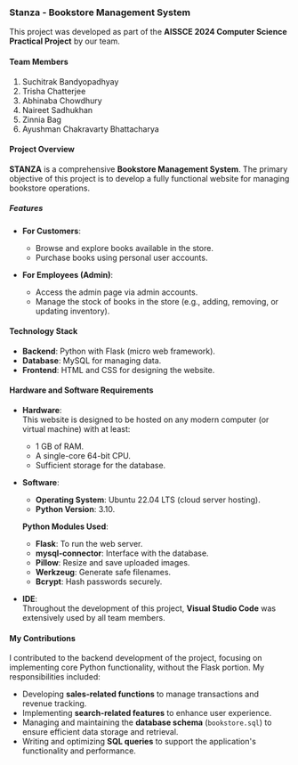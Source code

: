### Stanza - Bookstore Management System  

This project was developed as part of the **AISSCE 2024 Computer Science Practical Project** by our team.  

#### Team Members  
1. Suchitrak Bandyopadhyay  
2. Trisha Chatterjee  
3. Abhinaba Chowdhury  
4. Naireet Sadhukhan  
5. Zinnia Bag  
6. Ayushman Chakravarty Bhattacharya  

#### Project Overview  
**STANZA** is a comprehensive **Bookstore Management System**. The primary objective of this project is to develop a fully functional website for managing bookstore operations.  

##### Features  
- **For Customers**:  
  - Browse and explore books available in the store.  
  - Purchase books using personal user accounts.  

- **For Employees (Admin)**:  
  - Access the admin page via admin accounts.  
  - Manage the stock of books in the store (e.g., adding, removing, or updating inventory).  

#### Technology Stack  
- **Backend**: Python with Flask (micro web framework).  
- **Database**: MySQL for managing data.  
- **Frontend**: HTML and CSS for designing the website.  

#### Hardware and Software Requirements  
- **Hardware**:  
  This website is designed to be hosted on any modern computer (or virtual machine) with at least:  
  - 1 GB of RAM.  
  - A single-core 64-bit CPU.  
  - Sufficient storage for the database.  

- **Software**:  
  - **Operating System**: Ubuntu 22.04 LTS (cloud server hosting).  
  - **Python Version**: 3.10.  

  **Python Modules Used**:  
  - **Flask**: To run the web server.  
  - **mysql-connector**: Interface with the database.  
  - **Pillow**: Resize and save uploaded images.  
  - **Werkzeug**: Generate safe filenames.  
  - **Bcrypt**: Hash passwords securely.  

- **IDE**:  
  Throughout the development of this project, **Visual Studio Code** was extensively used by all team members.  

#### My Contributions  
I contributed to the backend development of the project, focusing on implementing core Python functionality, without the Flask portion. My responsibilities included:  
- Developing **sales-related functions** to manage transactions and revenue tracking.  
- Implementing **search-related features** to enhance user experience.  
- Managing and maintaining the **database schema** (`bookstore.sql`) to ensure efficient data storage and retrieval.  
- Writing and optimizing **SQL queries** to support the application's functionality and performance.  

